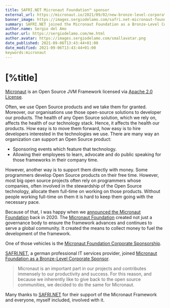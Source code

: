 ```yaml
---
title: SAFRI.NET Micronaut Foundation™ sponsor
external_url: https://micronaut.io/2021/09/02/new-bronze-level-corporate-sponsor-safri-net/
banner_image: https://images.sergiodelamo.com/safri.net-micronaut-foundation-sponsor.png
summary: SAFRI.NET joined the Micronaut Foundation as a Bronze-Level Corporate Sponsor
author.name: Sergio del Amo
author.url: https://sergiodelamo.com/me.html
author.avatar: https://images.sergiodelamo.com/smallavatar.png 
date_published: 2021-09-06T13:43:44+01:00
date_modified: 2021-09-06T13:43:44+01:00
keywords:micronaut
---
```


# [%title]

[Micronaut](https://micronaut.io) is an Open Source JVM Framework licensed via [Apache 2.0 License](https://www.apache.org/licenses/LICENSE-2.0). 

Often, we use Open Source products and we take them for granted. Moreover, our organisations use those open-source solutions to developer our products. The health of any Open Source solution, which we rely on, affects the health of our technology stack. Hence, it affects the health our products. How easy is to move them forward, how easy is to hire developers interested in the technologies we use. There are many way an organization can support an Open Source product: 

- Sponsoring events which feature that technology. 
- Allowing their employees to learn, advocate and do public speaking for those frameworks in their company time. 

However, another way is to support them directly with money. 
Some programmers develop Open Source products on their free time. However, most big open source projects often rely on programmers whose companies, often involved in the stewardship of the Open Source technology, allocate them full-time on working on those products. Without people working full-time on them it is hard to keep them going with the necessary pace. 

Because of that, I was happy when we [announced the Micronaut Foundation](https://micronaut.io/2020/06/29/micronaut-foundation-announced/) back in 2020. The [Micronaut Foundation](https://micronaut.io/foundation/) created not just a governance body to ensure the framework advances and continues to serve a global community. It created the means to collect money to fuel the development of the framework. 

One of those vehicles is the [Micronaut Foundation Corporate Sponsorship](https://micronaut.io/foundation/corporate-sponsorship/). 

[SAFRI.NET](https://www.safri.net), a german professional IT services provider, joined [ Micronaut Foundation as a Bronze-Level Corporate Sponsor](https://micronaut.io/2021/09/02/new-bronze-level-corporate-sponsor-safri-net/). 

> Micronaut is an important part in our projects and contributes immensely to our productivity and success. For this reason, and because we inherently like to give back to the open source communities, we decided to do the same for Micronaut.

Many thanks to [SAFRI.NET](https://www.safri.net) for their support of the Micronaut Framework and everyone, myself included, involved with it.